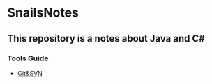 # SnailsNotes
## This repository is a notes about Java and C#

### Tools Guide

* [Git&SVN](https://github.com/SnailsRocket/SnailsNotes/blob/master/docs/tool/GIT%26SVN.md)